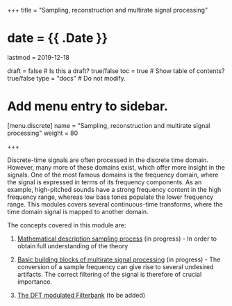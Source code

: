+++
title = "Sampling, reconstruction and multirate signal processing"

# date = {{ .Date }}
lastmod = 2019-12-18

draft = false  # Is this a draft? true/false
toc = true  # Show table of contents? true/false
type = "docs"  # Do not modify.

# Add menu entry to sidebar.
[menu.discrete]
  name = "Sampling, reconstruction and multirate signal processing"
  weight = 80


+++

Discrete-time signals are often processed in the discrete time domain. However, many more of these domains exist, which offer more insight in the signals. One of the most famous domains is the frequency domain, where the signal is expressed in terms of its frequency components. As an example, high-pitched sounds have a strong frequency content in the high frequency range, whereas low bass tones populate the lower frequency range. This modules covers several continuous-time transforms, where the time domain signal is mapped to another domain.

The concepts covered in this module are:

1. <a href="../discretesignalprocessing_multirate_math">Mathematical description sampling process</a> (in progress) - In order to obtain full understanding of the theory

2. <a href="../discretesignalprocessing_multirate_blocks">Basic building blocks of multirate signal processing</a> (in progress) - The conversion of a sample frequency can give rise to several undesired artifacts. The correct filtering of the signal is therefore of crucial importance.

3. <a href="../discretesignalprocessing_multirate_tool">The DFT modulated Filterbank</a> (to be added)

